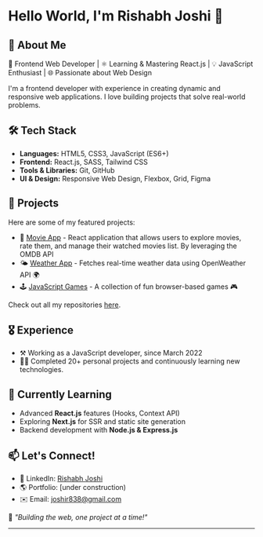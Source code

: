<!---
joshir16/joshir16 is a ✨ special ✨ repository because its `README.md` (this file) appears on your GitHub profile.
You can click the Preview link to take a look at your changes.
 
![Profile Banner](https://source.unsplash.com/1600x400/?technology,coding)
-->
# Hello World, I'm Rishabh Joshi 👋

## 🚀 About Me
🎨 Frontend Web Developer | ⚛️ Learning & Mastering React.js | 💡 JavaScript Enthusiast | 🌐 Passionate about Web Design  

I'm a frontend developer with experience in creating dynamic and responsive web applications. I love building projects that solve real-world problems.

## 🛠️ Tech Stack
- **Languages:** HTML5, CSS3, JavaScript (ES6+)
- **Frontend:** React.js, SASS, Tailwind CSS
- **Tools & Libraries:** Git, GitHub
- **UI & Design:** Responsive Web Design, Flexbox, Grid, Figma

## 📌 Projects
Here are some of my featured projects:
- 🎦 [Movie App](https://github.com/joshir16/usePopcorn) - React application that allows users to explore movies, rate them, and manage their watched movies list. By leveraging the OMDB API 
- 🌤️ [Weather App](https://github.com/joshir16/weather) - Fetches real-time weather data using OpenWeather API 🌍
- 🕹️ [JavaScript Games](https://github.com/joshir16/javascript-games) - A collection of fun browser-based games 🎮
<!--- 🖥️ [Portfolio Website](https://github.com/joshir16/portfolio) - My personal developer portfolio 💼 --> 

Check out all my repositories [here](https://github.com/joshir16?tab=repositories).

## 🎖️ Experience
- ⚒️ Working as a JavaScript developer, since March 2022
- 👨‍💻 Completed 20+ personal projects and continuously learning new technologies.

## 🌱 Currently Learning
- Advanced **React.js** features (Hooks, Context API)
- Exploring **Next.js** for SSR and static site generation
- Backend development with **Node.js & Express.js**

## 📫 Let's Connect!
- 💼 LinkedIn: [Rishabh Joshi](https://www.linkedin.com/in/rishabhj16/)
- 🌎 Portfolio: [under construction)
- ✉️ Email: joshir838@gmail.com  

💙 _"Building the web, one project at a time!"_

---
